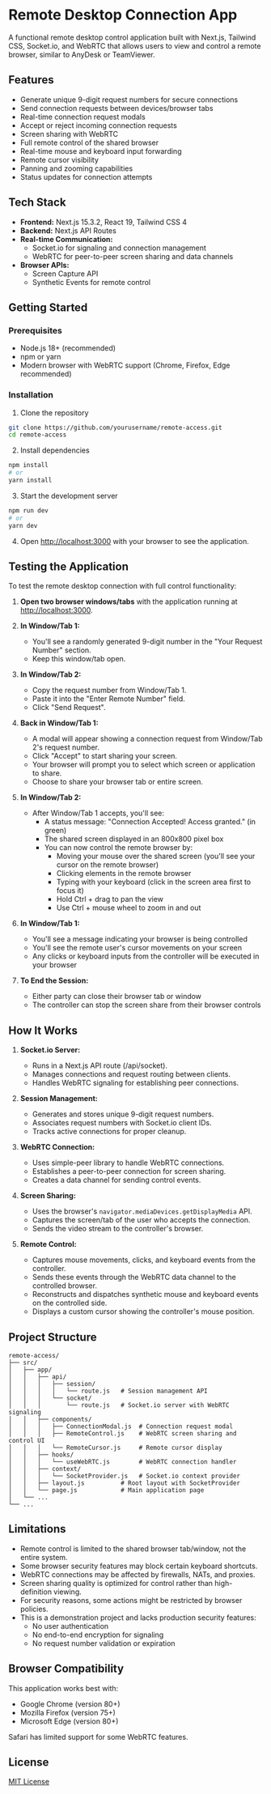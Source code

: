 # Remote Desktop Connection App

A functional remote desktop control application built with Next.js, Tailwind CSS, Socket.io, and WebRTC that allows users to view and control a remote browser, similar to AnyDesk or TeamViewer.

## Features

- Generate unique 9-digit request numbers for secure connections
- Send connection requests between devices/browser tabs
- Real-time connection request modals
- Accept or reject incoming connection requests
- Screen sharing with WebRTC
- Full remote control of the shared browser
- Real-time mouse and keyboard input forwarding
- Remote cursor visibility
- Panning and zooming capabilities
- Status updates for connection attempts

## Tech Stack

- **Frontend:** Next.js 15.3.2, React 19, Tailwind CSS 4
- **Backend:** Next.js API Routes
- **Real-time Communication:** 
  - Socket.io for signaling and connection management
  - WebRTC for peer-to-peer screen sharing and data channels
- **Browser APIs:**
  - Screen Capture API
  - Synthetic Events for remote control

## Getting Started

### Prerequisites

- Node.js 18+ (recommended)
- npm or yarn
- Modern browser with WebRTC support (Chrome, Firefox, Edge recommended)

### Installation

1. Clone the repository
```bash
git clone https://github.com/yourusername/remote-access.git
cd remote-access
```

2. Install dependencies
```bash
npm install
# or
yarn install
```

3. Start the development server
```bash
npm run dev
# or
yarn dev
```

4. Open [http://localhost:3000](http://localhost:3000) with your browser to see the application.

## Testing the Application

To test the remote desktop connection with full control functionality:

1. **Open two browser windows/tabs** with the application running at [http://localhost:3000](http://localhost:3000).

2. **In Window/Tab 1:**
   - You'll see a randomly generated 9-digit number in the "Your Request Number" section.
   - Keep this window/tab open.

3. **In Window/Tab 2:**
   - Copy the request number from Window/Tab 1.
   - Paste it into the "Enter Remote Number" field.
   - Click "Send Request".

4. **Back in Window/Tab 1:**
   - A modal will appear showing a connection request from Window/Tab 2's request number.
   - Click "Accept" to start sharing your screen.
   - Your browser will prompt you to select which screen or application to share.
   - Choose to share your browser tab or entire screen.

5. **In Window/Tab 2:**
   - After Window/Tab 1 accepts, you'll see:
     - A status message: "Connection Accepted! Access granted." (in green)
     - The shared screen displayed in an 800x800 pixel box
     - You can now control the remote browser by:
       - Moving your mouse over the shared screen (you'll see your cursor on the remote browser)
       - Clicking elements in the remote browser
       - Typing with your keyboard (click in the screen area first to focus it)
       - Hold Ctrl + drag to pan the view
       - Use Ctrl + mouse wheel to zoom in and out

6. **In Window/Tab 1:**
   - You'll see a message indicating your browser is being controlled
   - You'll see the remote user's cursor movements on your screen
   - Any clicks or keyboard inputs from the controller will be executed in your browser

7. **To End the Session:**
   - Either party can close their browser tab or window
   - The controller can stop the screen share from their browser controls

## How It Works

1. **Socket.io Server:**
   - Runs in a Next.js API route (/api/socket).
   - Manages connections and request routing between clients.
   - Handles WebRTC signaling for establishing peer connections.

2. **Session Management:**
   - Generates and stores unique 9-digit request numbers.
   - Associates request numbers with Socket.io client IDs.
   - Tracks active connections for proper cleanup.

3. **WebRTC Connection:**
   - Uses simple-peer library to handle WebRTC connections.
   - Establishes a peer-to-peer connection for screen sharing.
   - Creates a data channel for sending control events.

4. **Screen Sharing:**
   - Uses the browser's `navigator.mediaDevices.getDisplayMedia` API.
   - Captures the screen/tab of the user who accepts the connection.
   - Sends the video stream to the controller's browser.

5. **Remote Control:**
   - Captures mouse movements, clicks, and keyboard events from the controller.
   - Sends these events through the WebRTC data channel to the controlled browser.
   - Reconstructs and dispatches synthetic mouse and keyboard events on the controlled side.
   - Displays a custom cursor showing the controller's mouse position.

## Project Structure

```
remote-access/
├── src/
│   ├── app/
│   │   ├── api/
│   │   │   ├── session/
│   │   │   │   └── route.js   # Session management API
│   │   │   └── socket/
│   │   │       └── route.js   # Socket.io server with WebRTC signaling
│   │   ├── components/
│   │   │   ├── ConnectionModal.js  # Connection request modal
│   │   │   ├── RemoteControl.js    # WebRTC screen sharing and control UI
│   │   │   └── RemoteCursor.js     # Remote cursor display
│   │   ├── hooks/
│   │   │   └── useWebRTC.js        # WebRTC connection handler
│   │   ├── context/
│   │   │   └── SocketProvider.js   # Socket.io context provider
│   │   ├── layout.js          # Root layout with SocketProvider
│   │   └── page.js            # Main application page
│   └── ...
└── ...
```

## Limitations

- Remote control is limited to the shared browser tab/window, not the entire system.
- Some browser security features may block certain keyboard shortcuts.
- WebRTC connections may be affected by firewalls, NATs, and proxies.
- Screen sharing quality is optimized for control rather than high-definition viewing.
- For security reasons, some actions might be restricted by browser policies.
- This is a demonstration project and lacks production security features:
  - No user authentication
  - No end-to-end encryption for signaling
  - No request number validation or expiration

## Browser Compatibility

This application works best with:
- Google Chrome (version 80+)
- Mozilla Firefox (version 75+)
- Microsoft Edge (version 80+)

Safari has limited support for some WebRTC features.

## License

[MIT License](LICENSE)